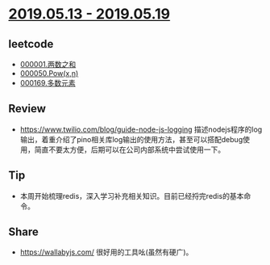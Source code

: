 # [2019.05.13 - 2019.05.19](https://github.com/vjudge/ARTS/blob/master/2019/第0005周.md)

## leetcode
* [000001.两数之和](https://github.com/vjudge/leetcode/tree/master/000001-000200/000001.两数之和)
* [000050.Pow(x,n)](https://github.com/vjudge/leetcode/tree/master/000001-000200/000050.Pow(x,n))
* [000169.多数元素](https://github.com/vjudge/leetcode/tree/master/000001-000200/000169.多数元素)

## Review
* https://www.twilio.com/blog/guide-node-js-logging
描述nodejs程序的log输出，着重介绍了pino相关库log输出的使用方法，甚至可以搭配debug使用，简直不要太方便，后期可以在公司内部系统中尝试使用一下。

## Tip
* 本周开始梳理redis，深入学习补充相关知识。目前已经捋完redis的基本命令。

## Share
* https://wallabyjs.com/
很好用的工具吆(虽然有硬广)。
